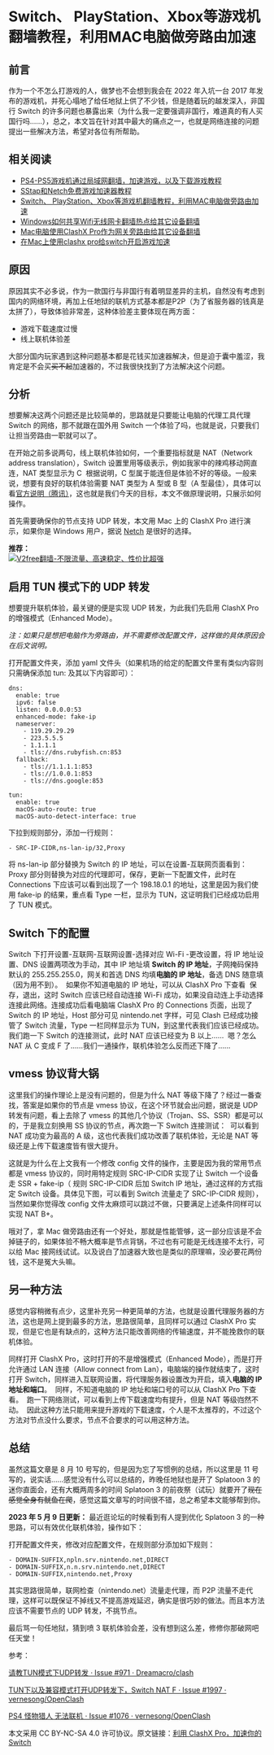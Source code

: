<h1>Switch、 PlayStation、Xbox等游戏机翻墙教程，利用MAC电脑做旁路由加速</h1>
<h2>前言</h2>
作为一个不怎么打游戏的人，做梦也不会想到我会在 2022 年入坑一台 2017 年发布的游戏机，并死心塌地了给任地狱上供了不少钱，但是随着玩的越发深入，非国行 Switch 的许多问题也暴露出来（为什么我一定要强调非国行，难道真的有人买国行吗……），总之，本文旨在针对其中最大的痛点之一，也就是网络连接的问题提出一些解决方法，希望对各位有所帮助。

## 相关阅读

  * [PS4-PS5游戏机通过局域网翻墙，加速游戏，以及下载游戏教程](https://github.com/bannedbook/fanqiang/blob/master/game/PS4-PS5%E6%B8%B8%E6%88%8F%E6%9C%BA%E9%80%9A%E8%BF%87%E5%B1%80%E5%9F%9F%E7%BD%91%E7%BF%BB%E5%A2%99%E6%95%99%E7%A8%8B.md)
  * [SStap和Netch免费游戏加速器教程](https://github.com/bannedbook/fanqiang/blob/master/game/SStap%E5%92%8CNetch%E5%85%8D%E8%B4%B9%E6%B8%B8%E6%88%8F%E5%8A%A0%E9%80%9F%E5%99%A8%E6%95%99%E7%A8%8B.md)
  * [Switch、 PlayStation、Xbox等游戏机翻墙教程，利用MAC电脑做旁路由加速](https://github.com/bannedbook/fanqiang/blob/master/game/Switch%E3%80%81%20PlayStation%E3%80%81Xbox%E7%AD%89%E6%B8%B8%E6%88%8F%E6%9C%BA%E7%BF%BB%E5%A2%99%E6%95%99%E7%A8%8B%EF%BC%8C%E5%88%A9%E7%94%A8MAC%E7%94%B5%E8%84%91%E5%81%9A%E6%97%81%E8%B7%AF%E7%94%B1%E5%8A%A0%E9%80%9F.md)
  * [Windows如何共享Wifi无线网卡翻墙热点给其它设备翻墙](https://github.com/bannedbook/fanqiang/blob/master/game/Windows%E5%A6%82%E4%BD%95%E5%85%B1%E4%BA%ABWifi%E6%97%A0%E7%BA%BF%E7%BD%91%E5%8D%A1%E7%BF%BB%E5%A2%99%E7%83%AD%E7%82%B9%E7%BB%99%E5%85%B6%E5%AE%83%E8%AE%BE%E5%A4%87%E7%BF%BB%E5%A2%99.md)
  * [Mac电脑使用ClashX Pro作为网关旁路由给其它设备翻墙](https://github.com/bannedbook/fanqiang/blob/master/game/Mac%E7%94%B5%E8%84%91%E4%BD%BF%E7%94%A8ClashX%20Pro%E4%BD%9C%E4%B8%BA%E7%BD%91%E5%85%B3%E6%97%81%E8%B7%AF%E7%94%B1%E7%BB%99%E5%85%B6%E5%AE%83%E8%AE%BE%E5%A4%87%E7%BF%BB%E5%A2%99.md)
  * [在Mac上使用clashx pro给switch开启游戏加速](https://github.com/bannedbook/fanqiang/blob/master/game/%E5%9C%A8Mac%E4%B8%8A%E4%BD%BF%E7%94%A8clashx%20pro%E7%BB%99switch%E5%BC%80%E5%90%AF%E6%B8%B8%E6%88%8F%E5%8A%A0%E9%80%9F.md)

<h2>原因</h2>
原因其实不必多说，作为一款国行与非国行有着明显差异的主机，自然没有考虑到国内的网络环境，再加上任地狱的联机方式基本都是P2P（为了省服务器的钱真是太拼了），导致体验非常差，这种体验差主要体现在两方面：
<ul>
 	<li>游戏下载速度过慢</li>
 	<li>线上联机体验差</li>
</ul>
大部分国内玩家遇到这种问题基本都是花钱买加速器解决，但是迫于囊中羞涩，我肯定是不会买<s>买不起</s>加速器的，不过我很快找到了方法解决这个问题。
<h2>分析</h2>
想要解决这两个问题还是比较简单的，思路就是只要能让电脑的代理工具代理 Switch 的网络，那不就跟在国外用 Switch 一个体验了吗，也就是说，只要我们让担当旁路由一职就可以了。

在开始之前多说两句，线上联机体验如何，一个重要指标就是 NAT（Network address translation），Switch 设置里用等级表示，例如我家中的辣鸡移动网直连，NAT 类型显示为 C
<img src="https://kokurasona.github.io/post-images/1660210226386.jpg" alt="" />
根据说明，C 型属于能连但是体验不好的等级。一般来说，想要有良好的联机体验需要 NAT 类型为 A 型或 B 型（A 型最佳），具体可以看<a href="https://www.nintendoswitch.com.cn/support/faq/336.html">官方说明（腾讯）</a>，这也就是我们今天的目标，本文不做原理说明，只展示如何操作。

首先需要确保你的节点支持 UDP 转发，本文用 Mac 上的 ClashX Pro 进行演示，如果你是 Windows 用户，据说 <a href="https://github.com/bannedbook/fanqiang/blob/master/game/SStap%E5%92%8CNetch%E5%85%8D%E8%B4%B9%E6%B8%B8%E6%88%8F%E5%8A%A0%E9%80%9F%E5%99%A8%E6%95%99%E7%A8%8B.md">Netch</a> 是很好的选择。

**推荐：**  
[![V2free翻墙-不限流量、高速稳定、性价比超强](https://raw.githubusercontent.com/bannedbook/fanqiang/master/v2ss/images/v2free.jpg)](https://github.com/bannedbook/fanqiang/wiki/V2ray%E6%9C%BA%E5%9C%BA)

<h2>启用 TUN 模式下的 UDP 转发</h2>
想要提升联机体验，最关键的便是实现 UDP 转发，为此我们先启用 ClashX Pro 的增强模式（Enhanced Mode）。

<em>注：如果只是想把电脑作为旁路由，并不需要修改配置文件，这样做的具体原因会在后文说明。</em>

打开配置文件夹，添加 yaml 文件头（如果机场的给定的配置文件里有类似内容则只需确保添加 tun: 及其以下内容即可）：
<pre class=" language-yaml"><code class=" language-yaml"><span class="token key atrule">dns</span><span class="token punctuation">:</span>
  <span class="token key atrule">enable</span><span class="token punctuation">:</span> <span class="token boolean important">true</span>
  <span class="token key atrule">ipv6</span><span class="token punctuation">:</span> <span class="token boolean important">false</span>
  <span class="token key atrule">listen</span><span class="token punctuation">:</span> 0.0.0.0<span class="token punctuation">:</span><span class="token number">53</span>
  <span class="token key atrule">enhanced-mode</span><span class="token punctuation">:</span> fake<span class="token punctuation">-</span>ip
  <span class="token key atrule">nameserver</span><span class="token punctuation">:</span>
    <span class="token punctuation">-</span> 119.29.29.29
    <span class="token punctuation">-</span> 223.5.5.5
    <span class="token punctuation">-</span> 1.1.1.1
    <span class="token punctuation">-</span> tls<span class="token punctuation">:</span>//dns.rubyfish.cn<span class="token punctuation">:</span><span class="token number">853</span>
  <span class="token key atrule">fallback</span><span class="token punctuation">:</span>
    <span class="token punctuation">-</span> tls<span class="token punctuation">:</span>//1.1.1.1<span class="token punctuation">:</span><span class="token number">853</span>
    <span class="token punctuation">-</span> tls<span class="token punctuation">:</span>//1.0.0.1<span class="token punctuation">:</span><span class="token number">853</span>
    <span class="token punctuation">-</span> tls<span class="token punctuation">:</span>//dns.google<span class="token punctuation">:</span><span class="token number">853</span>

<span class="token key atrule">tun</span><span class="token punctuation">:</span>
  <span class="token key atrule">enable</span><span class="token punctuation">:</span> <span class="token boolean important">true</span>
  <span class="token key atrule">macOS-auto-route</span><span class="token punctuation">:</span> <span class="token boolean important">true</span>
  <span class="token key atrule">macOS-auto-detect-interface</span><span class="token punctuation">:</span> <span class="token boolean important">true</span>
</code></pre>
下拉到规则部分，添加一行规则：

<code>- SRC-IP-CIDR,ns-lan-ip/32,Proxy</code>

将 ns-lan-ip 部分替换为 Switch 的 IP 地址，可以在设置-互联网页面看到：
<img src="https://kokurasona.github.io/post-images/1660210692167.jpg" alt="" />
Proxy 部分则替换为对应的代理即可，保存，更新一下配置文件，此时在 Connections 下应该可以看到出现了一个 198.18.0.1 的地址，这里是因为我们使用 fake-ip 的结果，重点看 Type 一栏，显示为 TUN，这证明我们已经成功启用了 TUN 模式。
<h2>Switch 下的配置</h2>
Switch 下打开设置-互联网-互联网设置-选择对应 Wi-Fi -更改设置，将 IP 地址设置、DNS 设置两项改为手动，其中 IP 地址填 <strong>Switch 的 IP 地址</strong>，子网掩码保持默认的 255.255.255.0，网关和首选 DNS 均填<strong>电脑的 IP 地址</strong>，备选 DNS 随意填（因为用不到）。
<img src="https://kokurasona.github.io/post-images/1660210717298.png" alt="" />
如果你不知道电脑的 IP 地址，可以从 ClashX Pro 下查看
<img src="https://kokurasona.github.io/post-images/1660210749910.png" alt="" />
保存，退出，这时 Switch 应该已经自动连接 Wi-Fi 成功，如果没自动连上手动选择连接此网络。连接成功后看电脑端 ClashX Pro 的 Connections 页面，出现了 Switch 的 IP 地址，Host 部分可见 nintendo.net 字样，可见 Clash 已经成功接管了 Switch 流量，Type 一栏同样显示为 TUN，到这里代表我们应该已经成功。我们跑一下 Switch 的连接测试，此时 NAT 应该已经变为 B 以上……
<img src="https://kokurasona.github.io/post-images/1660210772488.jpg" alt="" />
嗯？怎么 NAT 从 C 变成 F 了……我们一通操作，联机体验怎么反而还下降了……
<h2>vmess 协议背大锅</h2>
这里我们的操作理论上是没有问题的，但是为什么 NAT 等级下降了？经过一番查找，答案是如果你的节点是 vmess 协议，在这个环节就会出问题，据说是 UDP 转发有问题，看上去除了 vmess 的其他几个协议（Trojan、SS、SSR）都是可以的，于是我立刻换用 SS 协议的节点，再次跑一下 Switch 连接测试：
<img src="https://kokurasona.github.io/post-images/1660210809773.jpg" alt="" />
可以看到 NAT 成功变为最高的 A 级，这也代表我们成功改善了联机体验，无论是 NAT 等级还是上传下载速度皆有很大提升。

这就是为什么在上文我有一个修改 config 文件的操作，主要是因为我的常用节点都是 vmess 协议的，同时用特定规则 SRC-IP-CIDR 实现了让 Switch 一个设备走 SSR + fake-ip（ 规则 SRC-IP-CIDR 后加 Switch IP 地址，通过这样的方式指定 Switch 设备。具体见下图，可以看到 Switch 流量走了 SRC-IP-CIDR 规则），当然如果你觉得改 config 文件太麻烦可以跳过不做，只要满足上述条件同样可以实现 NAT B+。
<img src="https://kokurasona.github.io/post-images/1660355322821.png" alt="" />

哦对了，拿 Mac 做旁路由还有一个好处，那就是性能管够，这一部分应该是不会掉链子的，如果体验不畅大概率是节点背锅，不过也有可能是无线连接不太行，可以给 Mac 接网线试试。以及说白了加速器大致也是类似的原理嘛，没必要花两份钱，这不是冤大头嘛。
<h2>另一种方法</h2>
感觉内容稍微有点少，这里补充另一种更简单的方法，也就是设置代理服务器的方法，这也是网上提到最多的方法，思路很简单，且同样可以通过 ClashX Pro 实现，但是它也是有缺点的，这种方法只能改善网络的传输速度，并不能挽救你的联机体验。

同样打开 ClashX Pro，这时打开的不是增强模式（Enhanced Mode），而是打开允许通过 LAN 连接（Allow connect from Lan），电脑端的操作就结束了，这时打开 Switch，同样进入互联网设置，将代理服务器设置改为开启，填入<strong>电脑的 IP 地址和端口</strong>。
<img src="https://kokurasona.github.io/post-images/1660210851322.jpg" alt="" />
同样，不知道电脑的 IP 地址和端口号的可以从 ClashX Pro 下查看。
<img src="https://kokurasona.github.io/post-images/1660210749910.png" alt="" />
跑一下网络测试，可以看到上传下载速度均有提升，但是 NAT 等级岿然不动。
<img src="https://kokurasona.github.io/post-images/1660210933086.jpg" alt="" />
因此这种方法只能用来提升游戏的下载速度，个人是不太推荐的，不过这个方法对节点没什么要求，节点不合要求的可以用这种方法。
<h2>总结</h2>
虽然这篇文章是 8 月 10 号写的，但是因为忘了写惯例的总结，所以这里是 11 号写的，说实话……感觉没有什么可以总结的，昨晚任地狱也是开了 Splatoon 3 的迷你直面会，还有大概两周多的时间 Splatoon 3 的前夜祭（试玩）就要开了<s>现在感觉全身有鱿鱼在爬</s>，感觉这篇文章写的时间很不错，总之希望本文能够帮到你。

<strong>2023 年 5 月 9 日更新：</strong> 最近逛论坛的时候看到有人提到优化 Splatoon 3 的一种思路，可以有效优化联机体验，操作如下：

打开配置文件夹，修改对应配置文件，在规则部分添加如下规则：
<pre class=" language-yaml"><code class=" language-yaml"><span class="token punctuation">-</span> DOMAIN<span class="token punctuation">-</span>SUFFIX<span class="token punctuation">,</span>npln.srv.nintendo.net<span class="token punctuation">,</span>DIRECT
<span class="token punctuation">-</span> DOMAIN<span class="token punctuation">-</span>SUFFIX<span class="token punctuation">,</span>n.n.srv.nintendo.net<span class="token punctuation">,</span>DIRECT
<span class="token punctuation">-</span> DOMAIN<span class="token punctuation">-</span>SUFFIX<span class="token punctuation">,</span>nintendo.net<span class="token punctuation">,</span>Proxy
</code></pre>
其实思路很简单，联网检查（nintendo.net）流量走代理，而 P2P 流量不走代理，这样可以既保证不掉线又不提高游戏延迟，确实是很巧妙的做法。而且本方法应该不需要节点的 UDP 转发，不挑节点。

最后骂一句任地狱，猜到喷 3 联机体验会差，没有想到这么差，修修你那破网吧任天堂！

参考：

<a href="https://github.com/Dreamacro/clash/issues/971">请教TUN模式下UDP转发 · Issue #971 · Dreamacro/clash</a>

<a href="https://github.com/vernesong/OpenClash/issues/1997">TUN下以及兼容模式打开UDP转发下，Switch NAT F · Issue #1997 · vernesong/OpenClash</a>

<a href="https://github.com/vernesong/OpenClash/issues/1076">PS4 怪物猎人 无法联机 · Issue #1076 · vernesong/OpenClash</a>

本文采用 CC BY-NC-SA 4.0 许可协议。原文链接：<a target="_blank" href="https://sonatta.top/post/Oa-JnB-qx/">利用 ClashX Pro，加速你的 Switch</a>